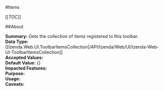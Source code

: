 #Items

[[_TOC_]]

##About

**Summary:**  Gets the collection of items registered to this toolbar.   
**Data Type:** [[Izenda.Web.UI.ToolbarItemsCollection|/API/Izenda/Web/UI/Izenda-Web-UI-ToolbarItemsCollection]]  
**Accepted Values:**   
**Default Value:** {}  
**Impacted Features:**   
**Purpose:**   
**Usage:**   
**Caveats:**   

